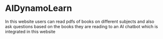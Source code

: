 # AIDynamoLearn
In this website users can read pdfs of books on different subjects and also ask questions based on the books they are reading to an AI chatbot which is integrated in this website
